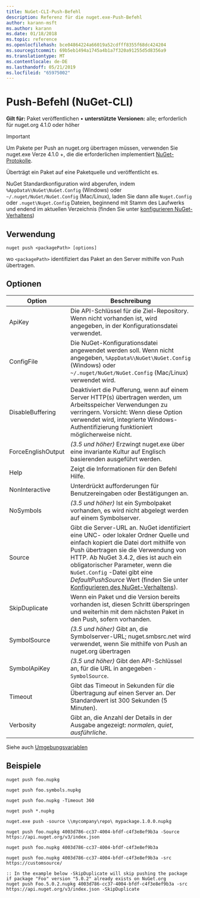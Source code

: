 ```yaml
---
title: NuGet-CLI-Push-Befehl
description: Referenz für die nuget.exe-Push-Befehl
author: karann-msft
ms.author: karann
ms.date: 01/18/2018
ms.topic: reference
ms.openlocfilehash: bce04864224a66019a52cdfff8355f68dc424204
ms.sourcegitcommit: 69b5eb1494a1745a4b1a7f320a91255d5d8356a9
ms.translationtype: MT
ms.contentlocale: de-DE
ms.lasthandoff: 05/21/2019
ms.locfileid: "65975002"
---
```

# <a name="push-command-nuget-cli"></a>Push-Befehl (NuGet-CLI)

**Gilt für:** Paket veröffentlichen &bullet; **unterstützte Versionen:** alle; erforderlich für nuget.org 4.1.0 oder höher

> [!Important]
> Um Pakete per Push an nuget.org übertragen müssen, verwenden Sie nuget.exe Verze 4.1.0 +, die die erforderlichen implementiert [NuGet-Protokolle](../api/nuget-protocols.md).

Überträgt ein Paket auf eine Paketquelle und veröffentlicht es.

NuGet Standardkonfiguration wird abgerufen, indem `%AppData%\NuGet\NuGet.Config` (Windows) oder `~/.nuget/NuGet/NuGet.Config` (Mac/Linux), laden Sie dann alle `Nuget.Config` oder `.nuget\Nuget.Config` Dateien, beginnend mit Stamm des Laufwerks und endend im aktuellen Verzeichnis (finden Sie unter [konfigurieren NuGet-Verhaltens](../consume-packages/configuring-nuget-behavior.md))

## <a name="usage"></a>Verwendung

```cli
nuget push <packagePath> [options]
```

wo `<packagePath>` identifiziert das Paket an den Server mithilfe von Push übertragen.

## <a name="options"></a>Optionen

| Option | Beschreibung |
| --- | --- |
| ApiKey | Die API-Schlüssel für die Ziel-Repository. Wenn nicht vorhanden ist, wird angegeben, in der Konfigurationsdatei verwendet. |
| ConfigFile | Die NuGet-Konfigurationsdatei angewendet werden soll. Wenn nicht angegeben, `%AppData%\NuGet\NuGet.Config` (Windows) oder `~/.nuget/NuGet/NuGet.Config` (Mac/Linux) verwendet wird.|
| DisableBuffering | Deaktiviert die Pufferung, wenn auf einem Server HTTP(s) übertragen werden, um Arbeitsspeicher Verwendungen zu verringern. Vorsicht: Wenn diese Option verwendet wird, integrierte Windows-Authentifizierung funktioniert möglicherweise nicht. |
| ForceEnglishOutput | *(3.5 und höher)*  Erzwingt nuget.exe über eine invariante Kultur auf Englisch basierenden ausgeführt werden. |
| Help | Zeigt die Informationen für den Befehl Hilfe. |
| NonInteractive | Unterdrückt aufforderungen für Benutzereingaben oder Bestätigungen an. |
| NoSymbols | *(3.5 und höher)*  Ist ein Symbolpaket vorhanden, es wird nicht abgelegt werden auf einem Symbolserver. |
| Source | Gibt die Server-URL an. NuGet identifiziert eine UNC- oder lokaler Ordner Quelle und einfach kopiert die Datei dort mithilfe von Push übertragen sie die Verwendung von HTTP.  Ab NuGet 3.4.2, dies ist auch ein obligatorischer Parameter, wenn die `NuGet.Config` -Datei gibt eine *DefaultPushSource* Wert (finden Sie unter [Konfigurieren des NuGet-Verhaltens](../consume-packages/configuring-nuget-behavior.md)). |
| SkipDuplicate | Wenn ein Paket und die Version bereits vorhanden ist, diesen Schritt überspringen und weiterhin mit dem nächsten Paket in den Push, sofern vorhanden. |
| SymbolSource | *(3.5 und höher)*  Gibt an, die Symbolserver-URL; nuget.smbsrc.net wird verwendet, wenn Sie mithilfe von Push an nuget.org übertragen |
| SymbolApiKey | *(3.5 und höher)*  Gibt den API-Schlüssel an, für die URL in angegeben `-SymbolSource`. |
| Timeout | Gibt das Timeout in Sekunden für die Übertragung auf einen Server an. Der Standardwert ist 300 Sekunden (5 Minuten). |
| Verbosity | Gibt an, die Anzahl der Details in der Ausgabe angezeigt: *normalen*, *quiet*, *ausführliche*. |

Siehe auch [Umgebungsvariablen](cli-ref-environment-variables.md)

## <a name="examples"></a>Beispiele

```cli
nuget push foo.nupkg

nuget push foo.symbols.nupkg

nuget push foo.nupkg -Timeout 360

nuget push *.nupkg

nuget.exe push -source \\mycompany\repo\ mypackage.1.0.0.nupkg

nuget push foo.nupkg 4003d786-cc37-4004-bfdf-c4f3e8ef9b3a -Source https://api.nuget.org/v3/index.json

nuget push foo.nupkg 4003d786-cc37-4004-bfdf-c4f3e8ef9b3a

nuget push foo.nupkg 4003d786-cc37-4004-bfdf-c4f3e8ef9b3a -src https://customsource/

:: In the example below -SkipDuplicate will skip pushing the package if package "Foo" version "5.0.2" already exists on NuGet.org
nuget push Foo.5.0.2.nupkg 4003d786-cc37-4004-bfdf-c4f3e8ef9b3a -src https://api.nuget.org/v3/index.json -SkipDuplicate
```
